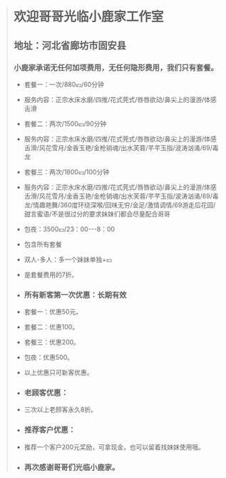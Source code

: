 > # 欢迎哥哥光临小鹿家工作室
> ## 地址：河北省廊坊市固安县
> ### 小鹿家承诺无任何加项费用，无任何隐形费用，我们只有套餐。
> * 套餐一：一次/880💴/60分钟
> * 服务内容：正宗水床水磨/四推/花式莞式/唇唇欲动/鼻尖上的漫游/体感舌滑
>
> * 套餐二：两次/1500💴/90分钟
> * 服务内容：正宗水床水磨/四推/花式莞式/唇唇欲动/鼻尖上的漫游/体感舌滑/风花雪月/金香玉艳/金枪销魂/出水芙蓉/芊芊玉指/波涛汹涌/69/毒龙
>
> * 套餐三：两次/1800💴/100分钟
> * 服务内容：正宗水床水磨/四推/花式莞式/唇唇欲动/鼻尖上的漫游/体感舌滑/风花雪月/金香玉艳/金枪销魂/出水芙蓉/芊芊玉指/波涛汹涌/69/毒龙/情趣艳舞/360度环绕深喉/回味无穷/金足/激情调情/69游走后花园/甜言蜜语/不是很过分的要求妹妹们都会尽量配合哥哥
>
> * 包夜：3500💴/23：00---8：00
> * 包含所有套餐
>
> * 双人-多人：多一个妹妹单独+💴
> * 是套餐费用的7折。
>
> * ### 所有新客第一次优惠：长期有效
> * 套餐一：优惠50元。
> * 套餐二：优惠100。
> * 套餐三：优惠200。
> * 包夜：优惠500。
> * 以上优惠只可新客优惠。
>
> *  ### 老顾客优惠： 
> * 三次以上老顾客永久8折。
>
> * ### 推荐客户优惠：
> * 推荐一个客户200元奖励，可拿现金，也可以留着找妹妹使用哦。
>
> * ### 再次感谢哥哥们光临小鹿家。




